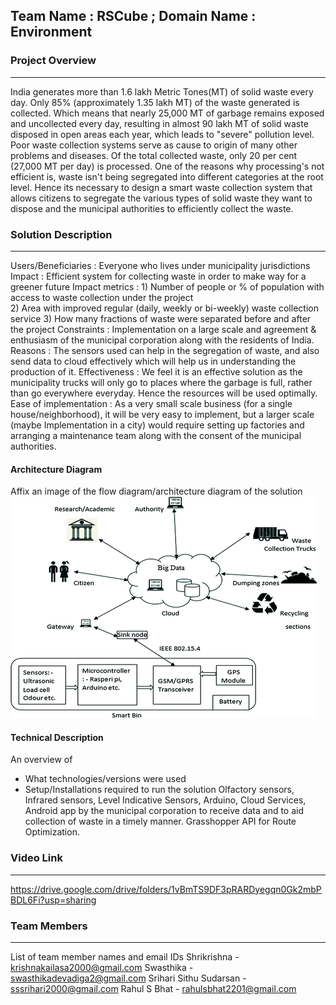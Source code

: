 ## Team Name : RSCube ; Domain Name : Environment

### Project Overview
----------------------------------
India generates more than 1.6 lakh Metric Tones(MT) of solid waste every day.
Only 85% (approximately 1.35 lakh MT) of the waste generated is collected.
Which means that nearly 25,000 MT of garbage remains exposed and uncollected every day, resulting in almost 90 lakh MT of solid waste disposed in open areas each year, which leads to "severe" pollution level. Poor waste collection systems serve as cause to origin of many other problems and diseases. Of the total collected waste, only 20 per cent (27,000 MT per day) is processed. One of the reasons why processing's not efficient is, waste isn't being segregated into different categories at the root level. Hence its necessary to design a smart waste collection system that allows citizens to segregate the various types of solid waste they want to dispose and the municipal authorities to efficiently collect the waste.


### Solution Description
----------------------------------
Users/Beneficiaries : Everyone who lives under municipality jurisdictions
Impact : Efficient system for collecting waste in order to make way for a greener future
Impact metrics : 1) Number of people or % of population with access to waste collection under the project                              
                 2) Area with improved regular (daily, weekly or bi-weekly) waste collection service
                 3) How many fractions of waste were separated before and after the project 
Constraints : Implementation on a large scale and agreement & enthusiasm of the municipal corporation along with the residents of India.
Reasons : The sensors used can help in the segregation of waste, and also send data to cloud effectively which will help us in understanding the production of it.
Effectiveness : We feel it is an effective solution as the municipality trucks will only go to places where the garbage is full, rather than go everywhere everyday. Hence the resources will be used optimally.
Ease of implementation : As a very small scale business (for a single house/neighborhood), it will be very easy to implement, but a larger scale (maybe Implementation in a city) would require setting up factories and arranging a maintenance team along with the consent of the municipal authorities.


#### Architecture Diagram

Affix an image of the flow diagram/architecture diagram of the solution
![](Architecture%20Diagram.gif)

#### Technical Description

An overview of 
* What technologies/versions were used
* Setup/Installations required to run the solution
Olfactory sensors, Infrared sensors, Level Indicative Sensors, Arduino, Cloud Services, Android app by the municipal corporation to receive data and to aid collection of waste in a timely manner. Grasshopper API for Route Optimization.

### Video Link
----------------------------------
https://drive.google.com/drive/folders/1vBmTS9DF3pRARDyegqn0Gk2mbPBDL6Fi?usp=sharing

### Team Members
----------------------------------

List of team member names and email IDs
Shrikrishna - krishnakailasa2000@gmail.com
Swasthika - swasthikadevadiga2@gmail.com
Srihari Sithu Sudarsan - sssrihari2000@gmail.com
Rahul S Bhat - rahulsbhat2201@gmail.com

